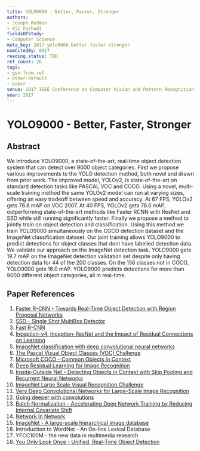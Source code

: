 ```yaml
---
title: YOLO9000 - Better, Faster, Stronger
authors:
- Joseph Redmon
- Ali Farhadi
fieldsOfStudy:
- Computer Science
meta_key: 2017-yolo9000-better-faster-stronger
numCitedBy: 8017
reading_status: TBD
ref_count: 26
tags:
- gen-from-ref
- other-default
- paper
venue: 2017 IEEE Conference on Computer Vision and Pattern Recognition (CVPR)
year: 2017
---
```


# YOLO9000 - Better, Faster, Stronger

## Abstract

We introduce YOLO9000, a state-of-the-art, real-time object detection system that can detect over 9000 object categories. First we propose various improvements to the YOLO detection method, both novel and drawn from prior work. The improved model, YOLOv2, is state-of-the-art on standard detection tasks like PASCAL VOC and COCO. Using a novel, multi-scale training method the same YOLOv2 model can run at varying sizes, offering an easy tradeoff between speed and accuracy. At 67 FPS, YOLOv2 gets 76.8 mAP on VOC 2007. At 40 FPS, YOLOv2 gets 78.6 mAP, outperforming state-of-the-art methods like Faster RCNN with ResNet and SSD while still running significantly faster. Finally we propose a method to jointly train on object detection and classification. Using this method we train YOLO9000 simultaneously on the COCO detection dataset and the ImageNet classification dataset. Our joint training allows YOLO9000 to predict detections for object classes that dont have labelled detection data. We validate our approach on the ImageNet detection task. YOLO9000 gets 19.7 mAP on the ImageNet detection validation set despite only having detection data for 44 of the 200 classes. On the 156 classes not in COCO, YOLO9000 gets 16.0 mAP. YOLO9000 predicts detections for more than 9000 different object categories, all in real-time.

## Paper References

1. [Faster R-CNN - Towards Real-Time Object Detection with Region Proposal Networks](2015-faster-r-cnn-towards-real-time-object-detection-with-region-proposal-networks)
2. [SSD - Single Shot MultiBox Detector](2016-ssd-single-shot-multibox-detector)
3. [Fast R-CNN](2015-fast-r-cnn)
4. [Inception-v4, Inception-ResNet and the Impact of Residual Connections on Learning](2017-inception-v4-inception-resnet-and-the-impact-of-residual-connections-on-learning)
5. [ImageNet classification with deep convolutional neural networks](2012-alexnet.md)
6. [The Pascal Visual Object Classes (VOC) Challenge](2009-the-pascal-visual-object-classes-voc-challenge)
7. [Microsoft COCO - Common Objects in Context](2014-microsoft-coco-common-objects-in-context)
8. [Deep Residual Learning for Image Recognition](2016-deep-residual-learning-for-image-recognition)
9. [Inside-Outside Net - Detecting Objects in Context with Skip Pooling and Recurrent Neural Networks](2016-inside-outside-net-detecting-objects-in-context-with-skip-pooling-and-recurrent-neural-networks)
10. [ImageNet Large Scale Visual Recognition Challenge](2015-imagenet-large-scale-visual-recognition-challenge)
11. [Very Deep Convolutional Networks for Large-Scale Image Recognition](2015-very-deep-convolutional-networks-for-large-scale-image-recognition)
12. [Going deeper with convolutions](2015-going-deeper-with-convolutions)
13. [Batch Normalization - Accelerating Deep Network Training by Reducing Internal Covariate Shift](2015-batch-normalization-accelerating-deep-network-training-by-reducing-internal-covariate-shift)
14. [Network In Network](2014-network-in-network)
15. [ImageNet - A large-scale hierarchical image database](2009-imagenet-a-large-scale-hierarchical-image-database)
16. Introduction to WordNet - An On-line Lexical Database
17. YFCC100M - the new data in multimedia research
18. [You Only Look Once - Unified, Real-Time Object Detection](2016-you-only-look-once-unified-real-time-object-detection)
